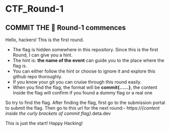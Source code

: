 # CTF_Round-1
## COMMIT THE 🚩 Round-1 commences

Hello, hackers! This is the first round. 
* The flag is hidden somewhere in this repository. Since this is the first Round, I can give you a hint.
* The hint is: **the name of the event** can guide you to the place where the flag is.
* You can either follow the hint or choose to ignore it and explore this github repo thoroughly.
* If you know your git you can cruise through this round easily.
* When you find the flag, the format will be **commit{......}**, the content inside the flag will confirm if you found a dummy flag or a real one

So try to find the flag. After finding the flag, first go to the submission portal to submit the flag. Then go to this url for the next round:- https://*{content inside the curly brackets of commit flag}*.deta.dev

This is just the start! Happy Hacking!

